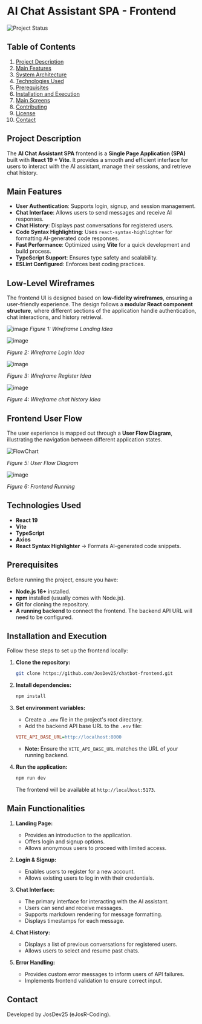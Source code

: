 # AI Chat Assistant SPA - Frontend

![Project Status](https://img.shields.io/badge/STATUS-DEPLOYED-green)

## Table of Contents
1. [Project Description](#project-description)
2. [Main Features](#main-features)
3. [System Architecture](#system-architecture)
4. [Technologies Used](#technologies-used)
5. [Prerequisites](#prerequisites)
6. [Installation and Execution](#installation-and-execution)
7. [Main Screens](#main-screens)
8. [Contributing](#contributing)
9. [License](#license)
10. [Contact](#contact)

## Project Description
The **AI Chat Assistant SPA** frontend is a **Single Page Application (SPA)** built with **React 19 + Vite**. It provides a smooth and efficient interface for users to interact with the AI assistant, manage their sessions, and retrieve chat history.

## Main Features
- **User Authentication**: Supports login, signup, and session management.
- **Chat Interface**: Allows users to send messages and receive AI responses.
- **Chat History**: Displays past conversations for registered users.
- **Code Syntax Highlighting**: Uses `react-syntax-highlighter` for formatting AI-generated code responses.
- **Fast Performance**: Optimized using **Vite** for a quick development and build process.
- **TypeScript Support**: Ensures type safety and scalability.
- **ESLint Configured**: Enforces best coding practices.

## Low-Level Wireframes
The frontend UI is designed based on **low-fidelity wireframes**, ensuring a user-friendly experience. The design follows a **modular React component structure**, where different sections of the application handle authentication, chat interactions, and history retrieval.

![image](https://github.com/user-attachments/assets/775f5e21-cebc-463f-be9d-f03c920df0c0)
*Figure 1: Wireframe Landing Idea*

![image](https://github.com/user-attachments/assets/5a495d45-1478-40a5-867f-421dcad97a48)

*Figure 2: Wireframe Login Idea*

![image](https://github.com/user-attachments/assets/54f1959a-3661-4f88-a315-dd0c54af4a0f)

*Figure 3:  Wireframe Register Idea*

![image](https://github.com/user-attachments/assets/4081ac7d-edf2-488e-bb9c-14a47a9352f1)

*Figure 4:  Wireframe chat history Idea*

## Frontend User Flow
The user experience is mapped out through a **User Flow Diagram**, illustrating the navigation between different application states.

![FlowChart](https://github.com/user-attachments/assets/fafc15f8-7b92-4f3a-b7b5-66a9e223ab44)

*Figure 5: User Flow Diagram*


![image](https://github.com/user-attachments/assets/ad6b5e95-ada7-4201-bf46-7b42fb8d5223)

*Figure 6: Frontend Running*
## Technologies Used
- **React 19** 
- **Vite** 
- **TypeScript**
- **Axios** 
- **React Syntax Highlighter** → Formats AI-generated code snippets.

## Prerequisites

Before running the project, ensure you have:

* **Node.js 16+** installed.
* **npm** installed (usually comes with Node.js).
* **Git** for cloning the repository.
* **A running backend** to connect the frontend. The backend API URL will need to be configured.

## Installation and Execution

Follow these steps to set up the frontend locally:

1.  **Clone the repository:**

    ```bash
    git clone https://github.com/JosDev25/chatbot-frontend.git
    ```
2.  **Install dependencies:**

    ```bash
    npm install
    ```
3.  **Set environment variables:**

    * Create a `.env` file in the project's root directory.
    * Add the backend API base URL to the `.env` file:

    ```ini
    VITE_API_BASE_URL=http://localhost:8000
    ```

    * **Note:** Ensure the `VITE_API_BASE_URL` matches the URL of your running backend.
4.  **Run the application:**

    ```bash
    npm run dev
    ```

    The frontend will be available at `http://localhost:5173`.

## Main Functionalities

1.  **Landing Page:**

    * Provides an introduction to the application.
    * Offers login and signup options.
    * Allows anonymous users to proceed with limited access.
2.  **Login & Signup:**

    * Enables users to register for a new account.
    * Allows existing users to log in with their credentials.
3.  **Chat Interface:**

    * The primary interface for interacting with the AI assistant.
    * Users can send and receive messages.
    * Supports markdown rendering for message formatting.
    * Displays timestamps for each message.
4.  **Chat History:**

    * Displays a list of previous conversations for registered users.
    * Allows users to select and resume past chats.
5.  **Error Handling:**

    * Provides custom error messages to inform users of API failures.
    * Implements frontend validation to ensure correct input.


## Contact

Developed by JosDev25 (eJosR-Coding).
